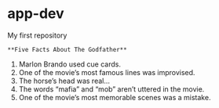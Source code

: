 # app-dev
My first repository

	**Five Facts About The Godfather**
 1. Marlon Brando used cue cards.
 2. One of the movie’s most famous lines was improvised.
 3. The horse’s head was real…
 4. The words “mafia” and “mob” aren’t uttered in the movie.
 5. One of the movie’s most memorable scenes was a mistake.
